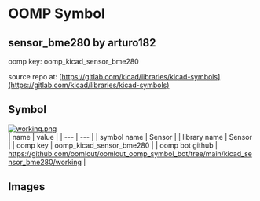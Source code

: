 # OOMP Symbol  
## sensor_bme280  by arturo182  
  
oomp key: oomp_kicad_sensor_bme280  
  
source repo at: [https://gitlab.com/kicad/libraries/kicad-symbols](https://gitlab.com/kicad/libraries/kicad-symbols)  
## Symbol  
  
[![working.png](working_600.png)](working.png)  
| name | value | 
| --- | --- | 
| symbol name | Sensor | 
| library name | Sensor | 
| oomp key | oomp_kicad_sensor_bme280 | 
| oomp bot github | https://github.com/oomlout/oomlout_oomp_symbol_bot/tree/main/kicad_sensor_bme280/working | 
## Images  
